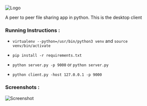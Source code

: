 <img src="https://github.com/JayjeetAtGithub/pyP2P/blob/master/screenshots/logo_transparent.png" alt="Logo">

A peer to peer file sharing app in python. This is the desktop client

### Running Instructions :

- `virtualenv --python=/usr/bin/python3 venv` and `source venv/bin/activate`

- `pip install -r requirements.txt`

- `python server.py -p 9000` or `python server.py`

- `python client.py -host 127.0.0.1 -p 9000`


### Screenshots :

<img src="https://github.com/JayjeetAtGithub/pyP2P/blob/master/screenshots/sc1.png" alt="Screenshot">
